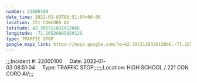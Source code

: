 ```yaml
---
number: 22000100
date_time: 2022-01-03T08:51:04+00:00
location: 221 CONCORD AV
latitude: 42.395311832612066
longitude: -71.16528005859129
type: TRAFFIC STOP
google_maps_link: https://maps.google.com/?q=42.395311832612066,-71.16528005859129
---
```


;;;Incident #: 22000100     Date: 2022‐01‐03 08:51:04     Type: TRAFFIC STOP;;;;;;Location: HIGH SCHOOL / 221 CONCORD AV;;;
